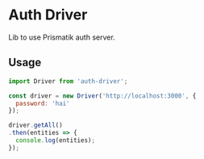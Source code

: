 # Auth Driver

Lib to use Prismatik auth server.

## Usage

```js
import Driver from 'auth-driver';

const driver = new Driver('http://localhost:3000', {
  password: 'hai'
});

driver.getAll()
.then(entities => {
  console.log(entities);
});
```
